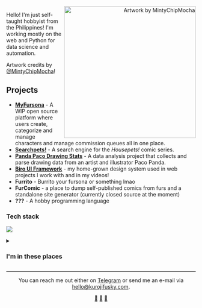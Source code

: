 <div align="right">
  <img width="350" align="right" src="https://res.cloudinary.com/kuroji-fusky-s3/image/upload/fursonas/comms/MintyChipMocha_orig.png" alt="Artwork by MintyChipMocha">
</div>

Hello! I'm just self-taught hobbyist from the Philippines! I'm working mostly on the web and Python for data science and automation.

Artwork credits by [@MintyChipMocha][mcm]!

## Projects

- **[MyFursona][mf]** - A WIP open source platform where users create, categorize and manage characters and manage commission queues all in one place.
- **[Searchpets!][sp]** - A search engine for the *Housepets!* comic series.
- **[Panda Paco Drawing Stats][paco]** - A data analysis project that collects and parse drawing data from an artist and illustrator Paco Panda.
- **[Biro UI Framework][bui]** - my home-grown design system used in web projects I work with and in my videos!
- **Furrito** - Burrito your fursona or something lmao
- **FurComic** - a place to dump self-published comics from furs and a standalone site generator (currently closed source at the moment)
- **???** - A hobby programming language

### Tech stack
![](https://skillicons.dev/icons?i=sass,js,ts,py,bash,tailwind,vue,nuxt,astro,vercel,redis,firebase,supabase&perline=7)

<details>
  <summary><h3>I'm in these places</h3></summary>

  - [Blog](https://blog.kurojifusky.com/)
  - [YouTube](https://www.youtube.com/@kurojifusky)
  - [Mastodon](https://furry.engineer/@kurojifusky)
  - [Ko-fi](https://ko-fi.com/kuroji_fusky)
  - [FurAffinity](https://www.furaffinity.net/user/kokorohusky)
  - [DeviantArt](https://www.deviantart.com/soskeptically)
  - [CodePen](https://codepen.io/kurojifusky)
  - [Twitter (no longer active)](https://twitter.com/kurojifusky)
  - [Steam](https://steamcommunity.com/id/kuroji_husky)
  - [SoundCloud](https://soundcloud.com/kuroji-fusky)
  - [Spotify](https://open.spotify.com/artist/3fouosCOFa1ykd6j9DZkWl)
  - [Apple Music](https://music.apple.com/us/artist/kokoro-husky/1521326000)
  - [LinkedIn](https://www.linkedin.com/in/kerby-keith-aquino-434037238/)
  - [Pinterest](https://pin.it/3QznQzb)

</details>

----

<div align="center">
  <p>
    You can reach me out either on <a href="https://t.me/kurojifusky">Telegram</a> or send me an e-mail via <a href="mailto:hello@kurojifusky.com">hello@kurojifusky.com</a>. 
  </p>
  <a href="https://youtu.be/UNdad29_G20">💜</a>
  <a href="https://furry.engineer/@kurojifusky/110513620902455819">🦊</a>
  <a href="https://youtu.be/9mwRYgMmSGE">💜</a>
</div>

<!--Projects-->
[mf]: https://github.com/MyFursona-Project/MyFursona
[sp]: https://github.com/foosky-labs/searchpets
[paco]: https://github.com/kuroji-fusky/pacopanda-drawing-stats
[bui]: https://github.com/biro-ui

<!-- others -->
[mcm]: https://www.youtube.com/@MintyChipMocha
